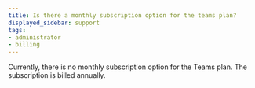 ```yaml
---
title: Is there a monthly subscription option for the teams plan?
displayed_sidebar: support
tags:
- administrator
- billing
---
```

Currently, there is no monthly subscription option for the Teams plan. The subscription is billed annually.
    

